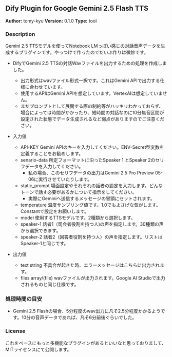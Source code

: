 ## Dify Plugin for Google Gemini 2.5 Flash TTS 

**Author:** tomy-kyu
**Version:** 0.1.0
**Type:** tool

### Description

Gemini 2.5 TTSモデルを使ってNotebook LMっぽい感じの対話音声データを生成するプラグインです。やっつけで作ったのでだいぶ作りは微妙です。

* DifyでGemini 2.5 TTSの対話Wavファイルを出力するための処理を作成しました。
  * 出力形式はwavファイル形式一択です。これはGemini APIで出力する仕様に合わせています。
  * 使用するAPIはGemini APIを想定しています。VertexAIは想定していません。
  * まだプロンプトとして展開する際の制約等がハッキリわかっておらず、場合によっては時間がかかったり、短時間の対話なのに10分無音区間が設定された状態でデータ生成されるなど弱点がありますのでご注意ください。
 
* 入力値
  * API-KEY Gemini APIのキーを入力してください。ENV-Secret型変数を定義することをお勧めします。
  * senario-data 所定フォーマットに沿ったSpeaker 1 とSpeaker 2のセリフデータを入力してください。
    * 私の場合、このセリフデータの出力はGemini 2.5 Pro Preview 05-06に実行させていたりします。
  * static_prompt 場面設定やそれぞれの話者の設定を入力します。どんなトーンで話す必要があるかについて指示をしてください。
    * 実際にGeminiへ送信するメッセージの冒頭にセットされます。
  * temperature 温度サンプリング値です。1.0でもよさげな気がします。Constantで設定をお願いします。
  * model 使用するTTSモデルです。2種類から選択します。
  * speaker-1 話者1（司会者役割を持つ人)の声を指定します。30種類の声から選択できます。
  * speaker-2 話者2（回答者役割を持つ人）の声を指定します。リストはSpeaker-1と同じです。

* 出力値
  * text string 不具合が起きた時、エラーメッセージはこちらに出力されます。
  * files array/(file) wavファイルが出力されます。Google AI Studioで出力されるものと同じ仕様です。

### 処理時間の目安

* Gemini 2.5 Flashの場合、5分程度のwav出力に凡そ2.5分程度かかるようです。10分の音声データであれば、凡そ6分前後ぐらいでした。

### License

これをベースにもっと多機能なプラグインがあるといいなと思っておりまして、MITライセンスにて公開します。

